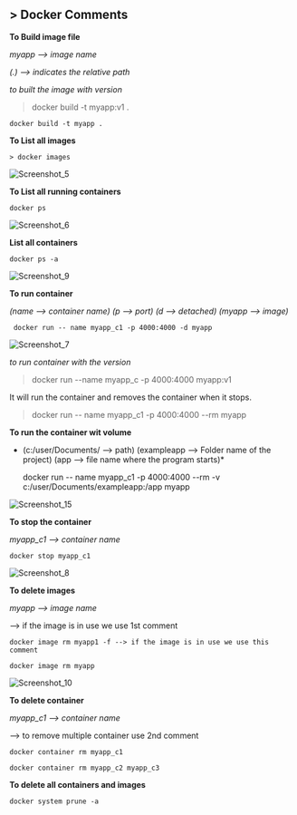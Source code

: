 ## > **Docker Comments**

**To Build image file**

*myapp --> image name*

*(.) --> indicates the relative path*

*to built the image with version*

> docker build -t myapp:v1 .

    docker build -t myapp .

**To List all images**

    > docker images

![Screenshot_5](https://github.com/user-attachments/assets/4fa0e739-2bb4-499e-a01b-d212a8d39083)

**To List all running containers**

    docker ps
    
![Screenshot_6](https://github.com/user-attachments/assets/9fb972a6-702c-432f-81fe-2023b0120791)

**List all containers**

    docker ps -a
    
![Screenshot_9](https://github.com/user-attachments/assets/139c5014-0783-4829-bbfb-7cf136e8e682)

**To run container**

*(name --> container name) (p --> port)  (d --> detached) (myapp --> image)*

     docker run -- name myapp_c1 -p 4000:4000 -d myapp

![Screenshot_7](https://github.com/user-attachments/assets/3242bbbf-90c6-405f-9fe8-6725a661232e)

*to run container with the version*

> docker run --name myapp_c -p 4000:4000 myapp:v1

It will run the container and removes the container when it stops.

> docker run -- name myapp_c1 -p 4000:4000 --rm myapp 

**To run the container wit volume**

* (c:/user/Documents/ --> path)  (exampleapp --> Folder name of the project) (app --> file name where the program starts)*

    docker run -- name myapp_c1 -p 4000:4000 --rm -v c:/user/Documents/exampleapp:/app myapp

![Screenshot_15](https://github.com/user-attachments/assets/8d810886-2b93-48bf-8f89-7ced4a6aa052)

**To stop the container**

*myapp_c1 --> container name*

    docker stop myapp_c1
  ![Screenshot_8](https://github.com/user-attachments/assets/988906ca-fbb4-40ef-a18e-7cbb01783b7a)

**To delete images**

*myapp --> image name*

--> if the image is in use we use 1st comment

    docker image rm myapp1 -f --> if the image is in use we use this comment
    
    docker image rm myapp
    
![Screenshot_10](https://github.com/user-attachments/assets/03509139-d3cc-46fa-888b-007ee1e57691)

**To delete container**

*myapp_c1 --> container name*

--> to remove multiple container use 2nd comment
    
    docker container rm myapp_c1

    docker container rm myapp_c2 myapp_c3

**To delete all containers and images**

    docker system prune -a
  
